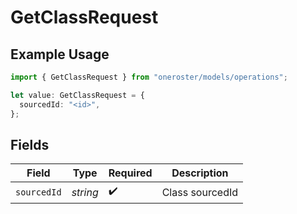 # GetClassRequest

## Example Usage

```typescript
import { GetClassRequest } from "oneroster/models/operations";

let value: GetClassRequest = {
  sourcedId: "<id>",
};
```

## Fields

| Field              | Type               | Required           | Description        |
| ------------------ | ------------------ | ------------------ | ------------------ |
| `sourcedId`        | *string*           | :heavy_check_mark: | Class sourcedId    |